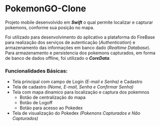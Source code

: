 # PokemonGO-Clone

Projeto mobile desenvolvido em **_Swift_** o qual permite localizar e capturar pokemons, conforme sua posição no mapa.

Foi utilizado para desenvolvimento do aplicativo a plataforma do FireBase para realização dos serviços de autenticação (*Authentication*) e armazenamento das informações em banco dado (*Realtime Database*). Para armazenamento e persistencia dos pokemons capturados, em forma de banco de dados offline, foi utilizado o **_CoreData_**.

### Funcionalidades Básicas:

- Tela principal com campo de Login *(E-mail e Senha)* e Cadastro
- Tela de cadastro *(Nome, E-mail, Senha e Confirmar Senha)*
- Tela com mapa dinamico para localização e captura dos pokemnos
   * Botão de centralização do mapa
   * Botão de Logoff
   * Botão para acesso ao Pokedex
- Tela de visualização do Pokedex *(Pokenons Capturados e Não Capturados)*
